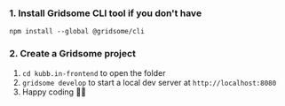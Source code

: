 ### 1. Install Gridsome CLI tool if you don't have

`npm install --global @gridsome/cli`

### 2. Create a Gridsome project

1. `cd kubb.in-frontend` to open the folder
2. `gridsome develop` to start a local dev server at `http://localhost:8080`
3. Happy coding 🎉🙌
